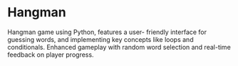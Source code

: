 # Hangman
Hangman game using Python, features a user- friendly interface for guessing words, and implementing key concepts like loops  and conditionals. Enhanced gameplay with random word selection and real-time feedback on player progress.
